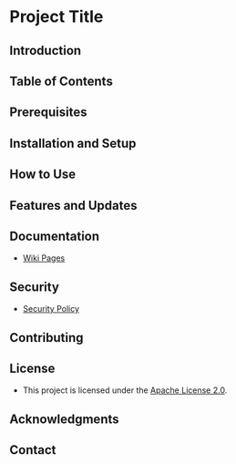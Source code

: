 # Project Title

## Introduction

## Table of Contents

## Prerequisites

## Installation and Setup

## How to Use

## Features and Updates

## Documentation

- [Wiki Pages](link-to-wiki)

## Security

- [Security Policy](link-to-security-policy)

## Contributing

## License

- This project is licensed under the [Apache License 2.0](link-to-license).

## Acknowledgments

## Contact
